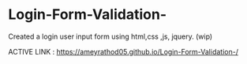 # Login-Form-Validation-
Created a login user input form using html,css ,js, jquery. (wip)

ACTIVE LINK : 
https://ameyrathod05.github.io/Login-Form-Validation-/
